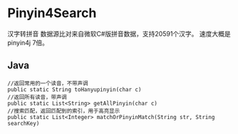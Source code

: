 # Pinyin4Search
汉字转拼音
数据源比对来自微软C#版拼音数据，支持20591个汉字。
速度大概是pinyin4j 7倍。

## Java
```
//返回常用的一个读音，不带声调
public static String toHanyupinyin(char c)
//返回所有读音，带声调
public static List<String> getAllPinyin(char c)
//搜索匹配，返回匹配到的索引，用于高亮显示
public static List<Integer> matchOrPinyinMatch(String str, String searchKey)
```
